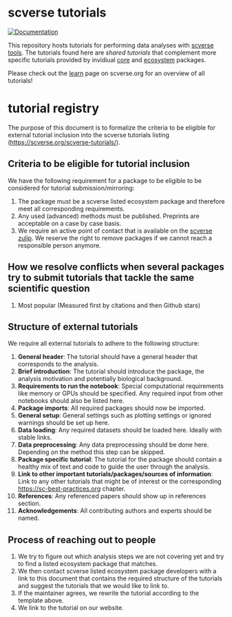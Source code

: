 # scverse tutorials

[![Documentation][badge-docs]][link-docs]

This repository hosts tutorials for performing data analyses with [scverse tools](https://scverse.org).
The tutorials found here are _shared tutorials_ that complement more specific tutorials provided by invidiual
[core](https://scverse.org/packages/) and [ecosystem](https://scverse.org/packages/#ecosystem) packages.

Please check out the [learn](https://scverse.org/learn) page on scverse.org for an overview of all tutorials!

# tutorial registry

The purpose of this document is to formalize the criteria to be eligible for external tutorial inclusion into the scverse tutorials listing (https://scverse.org/scverse-tutorials/).

## Criteria to be eligible for tutorial inclusion

We have the following requirement for a package to be eligible to be considered for tutorial submission/mirroring:

1. The package must be a scverse listed ecosystem package and therefore meet all corresponding requirements.
2. Any used (advanced) methods must be published. Preprints are acceptable on a case by case basis.
3. We require an active point of contact that is available on the [scverse zulip](https://scverse.zulipchat.com/). We reserve the right to remove packages if we cannot reach a responsible person anymore.

## How we resolve conflicts when several packages try to submit tutorials that tackle the same scientific question

1. Most popular (Measured first by citations and then Github stars)

## Structure of external tutorials

We require all external tutorials to adhere to the following structure:

1. **General header**: The tutorial should have a general header that corresponds to the analysis.
2. **Brief introduction**: The tutorial should introduce the package, the analysis motivation and potentially biological background.
3. **Requirements to run the notebook**: Special computational requirements like memory or GPUs should be specified. Any required input from other notebooks should also be listed here.
4. **Package imports**: All required packages should now be imported.
5. **General setup**: General settings such as plotting settings or ignored warnings should be set up here.
6. **Data loading**: Any required datasets should be loaded here. Ideally with stable links.
7. **Data preprocessing**: Any data preprocessing should be done here. Depending on the method this step can be skipped.
8. **Package specific tutorial**: The tutorial for the package should contain a healthy mix of text and code to guide the user through the analysis.
9. **Link to other important tutorials/packages/sources of information**: Link to any other tutorials that might be of interest or the corresponding https://sc-best-practices.org chapter.
10. **References**: Any referenced papers should show up in references section.
11. **Acknowledgements**: All contributing authors and experts should be named.

## Process of reaching out to people

1. We try to figure out which analysis steps we are not covering yet and try to find a listed ecosystem package that matches.
2. We then contact scverse listed ecosystem package developers with a link to this document that contains the required structure of the tutorials and suggest the tutorials that we would like to link to.
3. If the maintainer agrees, we rewrite the tutorial according to the template above.
4. We link to the tutorial on our website.

[link-docs]: https://scverse-tutorials.readthedocs.io/en/latest/
[badge-docs]: https://img.shields.io/readthedocs/scverse-tutorials
